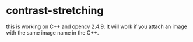 # contrast-stretching

 this is working on C++ and opencv 2.4.9. It will work if you attach an image with the same image name in the C++.
